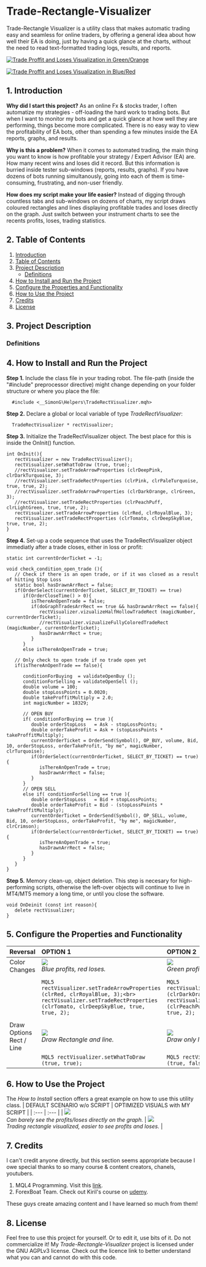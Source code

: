 # Trade-Rectangle-Visualizer
Trade-Rectangle Visualizer is a utility class that makes automatic trading easy and seamless for online traders, by offering a general idea about how well their EA is doing, just by having a quick glance at the charts, without the need to read text-formatted trading logs, results, and reports.

<p align="left" dir="auto">
  <a target="_blank" rel="noopener noreferrer" href="/img/trades-visualizations_gy.gif">
    <img src="/img/trades-visualizations_gy.gif" alt="Trade Proffit and Loses Visualization in Green/Orange">
  </a>
</p>

<p align="left" dir="auto">
  <a target="_blank" rel="noopener noreferrer" href="/img/trades-visualizations_rb.gif">
    <img src="/img/trades-visualizations_rb.gif" alt="Trade Proffit and Loses Visualization in Blue/Red">
  </a>
</p>


## 1. Introduction
**Why did I start this project?** As an online Fx & stocks trader, I often automatize my strategies - off-loading the hard work to trading bots. But when I want to monitor my bots and get a quick glance at how well they are performing, things become more complicated. There is no easy way to view the profitability of EA bots, other than spending a few minutes inside the EA reports, graphs, and results.

**Why is this a problem?** When it comes to automated trading, the main thing you want to know is how profitable your strategy / Expert Advisor (EA) are. How many recent wins and loses did it record. But this information is burried inside tester sub-windows (reports, results, graphs). If you have dozens of bots running simultanously, going into each of them is time-consuming, frustrating, and non-user friendly.

**How does my script make your life easier?** Instead of digging through countless tabs and sub-windows on dozens of charts, my script draws coloured rectangles and lines displaying profitable trades and loses directly on the graph. Just switch between your instrument charts to see the recents profits, loses, trading statistics.


## 2. Table of Contents
1. [Introduction](#1-introduction)
2. [Table of Contents](#2-table-of-contents)
3. [Project Description](#3-project-description)
   - [Definitions](#definitions)
4. [How to Install and Run the Project](#4-how-to-install-and-run-the-project)
5. [Configure the Properties and Functionality](#5-configure-the-properties-and-functionality)
6. [How to Use the Project](#6-how-to-use-the-project)
7. [Credits](#7-credits)
8. [License](#8-license)



## 3. Project Description

### Definitions



## 4. How to Install and Run the Project
**Step 1.** Include the class file in your trading robot. The file-path (inside the "#include" preprocessor directive) might change depending on your folder structure or where you place the file:

```MQL5
  #include <__SimonG\Helpers\TradeRectVisualizer.mqh>
```
**Step 2.** Declare a global or local variable of type *TradeRectVisualizer*: 
```MQL5
  TradeRectVisualizer * rectVisualizer;
```


**Step 3.** Initialize the TradeRectVisualizer object. The best place for this is inside the OnInit() function.
```MQL5
int OnInit(){
   rectVisualizer = new TradeRectVisualizer();
   rectVisualizer.setWhatToDraw (true, true);
   //rectVisualizer.setTradeArrowProperties (clrDeepPink, clrDarkTurquoise, 3);
   //rectVisualizer.setTradeRectProperties (clrPink, clrPaleTurquoise, true, true, 2);
   //rectVisualizer.setTradeArrowProperties (clrDarkOrange, clrGreen, 3);
   //rectVisualizer.setTradeRectProperties (clrPeachPuff, clrLightGreen, true, true, 2);
   rectVisualizer.setTradeArrowProperties (clrRed, clrRoyalBlue, 3);
   rectVisualizer.setTradeRectProperties (clrTomato, clrDeepSkyBlue, true, true, 2);
}
```
  
  
**Step 4.** Set-up a code sequence that uses the TradeRectVisualizer object immediatly after a trade closes, either in loss or profit:
```MQL5
static int currentOrderTicket = -1;

void check_condition_open_trade (){
   // Check if there is an open trade, or if it was closed as a result of hitting Stop Loss
   static bool hasDrawnArrRect = false;
   if(OrderSelect(currentOrderTicket, SELECT_BY_TICKET) == true)
      if(OrderCloseTime() > 0){
         isThereAnOpenTrade = false;
         if(doGraphTradesArrRect == true && hasDrawnArrRect == false){
            rectVisualizer.vizualizeHalfHollowTradeRect (magicNumber, currentOrderTicket);
            //rectVisualizer.vizualizeFullyColoredTradeRect (magicNumber, currentOrderTicket);
            hasDrawnArrRect = true;
         }
      }
      else isThereAnOpenTrade = true;
   
   // Only check to open trade if no trade open yet
   if(isThereAnOpenTrade == false){
   
      conditionForBuying  = validateOpenBuy ();
      conditionForSelling = validateOpenSell ();
      double volume = 100;
      double stopLossPoints = 0.0020;
      double takeProffitMultiply = 2.0;
      int magicNumber = 18329;
      
      // OPEN BUY
      if( conditionForBuying == true ){
         double orderStopLoss   = Ask - stopLossPoints;
         double orderTakeProfit = Ask + (stopLossPoints * takeProffitMultiply);
         currentOrderTicket = OrderSend(Symbol(), OP_BUY, volume, Bid, 10, orderStopLoss, orderTakeProfit, "by me", magicNumber, clrTurquoise);
         if(OrderSelect(currentOrderTicket, SELECT_BY_TICKET) == true){
            isThereAnOpenTrade = true;
            hasDrawnArrRect = false;
         }
      }
      // OPEN SELL
      else if( conditionForSelling == true ){
         double orderStopLoss   = Bid + stopLossPoints;
         double orderTakeProfit = Bid - (stopLossPoints * takeProffitMultiply);
         currentOrderTicket = OrderSend(Symbol(), OP_SELL, volume, Bid, 10, orderStopLoss, orderTakeProfit, "by me", magicNumber, clrCrimson);
         if(OrderSelect(currentOrderTicket, SELECT_BY_TICKET) == true){
            isThereAnOpenTrade = true;
            hasDrawnArrRect = false;
         }
      }
   }
}
```


**Step 5.** Memory clean-up, object deletion. This step is necesary for high-performing scripts, otherwise the left-over objects will continue to live in MT4/MT5 memory a long time, or until you close the software.
```MQL5
void OnDeinit (const int reason){
   delete rectVisualizer;
}
```



## 5. Configure the Properties and Functionality
| Reversal  | OPTION 1                                                               | OPTION 2                                                                    | OPTION 3 																	   |
| :---      | :---                                                                      | :---                                                                          	| :---																				   |															
| Color Changes   			| <img src="/img/settings/color-change-blue-red-250.PNG"><br> <i>Blue profits, red loses.</i>   	| <img src="/img/settings/color-change-green-orange-250.PNG"><br> <i>Green profits, orange loses.</i>  | <img src="/img/settings/color-change-teal-pink-250.PNG"><br> <i>Turqoise profits, pink loses.</i> |
| 				   			| ```MQL5	rectVisualizer.setTradeArrowProperties (clrRed, clrRoyalBlue, 3);<br> rectVisualizer.setTradeRectProperties (clrTomato, clrDeepSkyBlue, true, true, 2);	```	| ```MQL5 rectVisualizer.setTradeArrowProperties (clrDarkOrange, clrGreen, 3);<br>   rectVisualizer.setTradeRectProperties (clrPeachPuff, clrLightGreen, true, true, 2);   ```  | ```MQL5 rectVisualizer.setTradeArrowProperties (clrDeepPink, clrDarkTurquoise, 3);<br> rectVisualizer.setTradeRectProperties (clrPink, clrPaleTurquoise, true, true, 2);``` |
| Draw Options Rect / Line	| <img src="/img/settings/draw-rect-and-line.PNG"><br> <i>Draw Rectangle and line.</i>   	| <img src="/img/settings/draw-only-lines.PNG"><br> <i>Draw only lines.</i>  | <img src="/img/settings/draw-only-rect.PNG"><br> <i>Draw only rectangle.</i> |
| 							| ```MQL5 rectVisualizer.setWhatToDraw (true, true);``` | ```MQL5 rectVisualizer.setWhatToDraw (true, false);``` | ```MQL5 rectVisualizer.setWhatToDraw (false, true);``` |





## 6. How to Use the Project
The _How to Install_ section offers a great example on how to use this utility class.
| DEFAULT SCENARIO w/o SCRIPT                                                              | OPTIMIZED VISUALS with MY SCRIPT                                                                    |
| :---                                                                      | :---                                                                          	|
| <img src="/img/default-trading-line.PNG"><br> <i>Can barely see the profits/loses directly on the graph. </i>   	| <img src="/img/optimized-visuals-trading-line-rect.PNG"><br> <i>Trading rectangle visualized, easier to see profits and loses.</i>  |



## 7. Credits
I can't credit anyone directly, but this section seems appropriate because I owe special thanks to so many course & content creators, chanels, youtubers.
1. MQL4 Programming. Visit this [link](https://www.youtube.com/channel/UCIuhfiM34b2P8qv_HX_uwug/featured).
2. ForexBoat Team. Check out Kiril's course on [udemy](https://www.udemy.com/course/learn-mql4/).

These guys create amazing content and I have learned so much from them!


## 8. License
Feel free to use this project for yourself. Or to edit it, use bits of it. Do not commercialize it! My *Trade-Rectangle-Visualizer* project is licensed under the GNU AGPLv3 license. Check out the licence link to better understand what you can and cannot do with this code.


